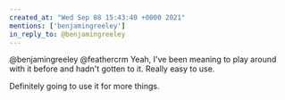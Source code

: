 ```yaml
---
created_at: "Wed Sep 08 15:43:40 +0000 2021"
mentions: ['benjamingreeley']
in_reply_to: @benjamingreeley
---
```


@benjamingreeley @feathercrm Yeah, I've been meaning to play around with it before and hadn't gotten to it. Really easy to use. 

Definitely going to use it for more things.